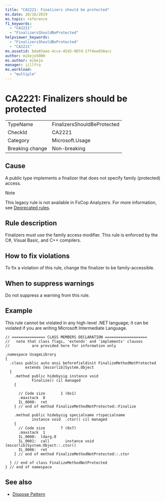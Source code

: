 ```yaml
---
title: "CA2221: Finalizers should be protected"
ms.date: 10/16/2019
ms.topic: reference
f1_keywords:
  - "CA2221"
  - "FinalizersShouldBeProtected"
helpviewer_keywords:
  - "FinalizersShouldBeProtected"
  - "CA2221"
ms.assetid: bda03aee-4cce-45d3-907d-17f4ee030acc
author: mikejo5000
ms.author: mikejo
manager: jillfra
ms.workload:
  - "multiple"
---
```

# CA2221: Finalizers should be protected

|||
|-|-|
|TypeName|FinalizersShouldBeProtected|
|CheckId|CA2221|
|Category|Microsoft.Usage|
|Breaking change|Non-breaking|

## Cause
A public type implements a finalizer that does not specify family (protected) access.

> [!NOTE]
> This legacy rule is not available in FxCop Analyzers. For more information, see [Deprecated rules](fxcop-rule-port-status.md#deprecated-rules).

## Rule description
Finalizers must use the family access modifier. This rule is enforced by the C#, Visual Basic, and C++ compilers.

## How to fix violations
To fix a violation of this rule, change the finalizer to be family-accessible.

## When to suppress warnings
Do not suppress a warning from this rule.

## Example
This rule cannot be violated in any high-level .NET language; it can be violated if you are writing Microsoft Intermediate Language.

```
// =============== CLASS MEMBERS DECLARATION ===================
//   note that class flags, 'extends' and 'implements' clauses
//          are provided here for information only

.namespace UsageLibrary
{
  .class public auto ansi beforefieldinit FinalizeMethodNotProtected
         extends [mscorlib]System.Object
  {
    .method public hidebysig instance void
            Finalize() cil managed
    {

      // Code size       1 (0x1)
      .maxstack  0
      IL_0000:  ret
    } // end of method FinalizeMethodNotProtected::Finalize

    .method public hidebysig specialname rtspecialname
            instance void  .ctor() cil managed
    {
      // Code size       7 (0x7)
      .maxstack  1
      IL_0000:  ldarg.0
      IL_0001:  call       instance void [mscorlib]System.Object::.ctor()
      IL_0006:  ret
    } // end of method FinalizeMethodNotProtected::.ctor

  } // end of class FinalizeMethodNotProtected
} // end of namespace
```

## See also

- [Dispose Pattern](/dotnet/standard/design-guidelines/dispose-pattern)
